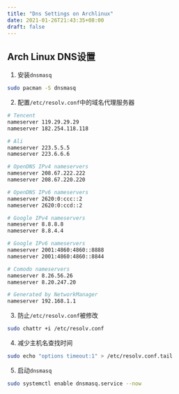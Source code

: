```yaml
---
title: "Dns Settings on Archlinux"
date: 2021-01-26T21:43:35+08:00
draft: false
---
```


## Arch Linux DNS设置

1. 安装`dnsmasq`

```sh
sudo pacman -S dnsmasq
```

2. 配置`/etc/resolv.conf`中的域名代理服务器

```sh
# Tencent
nameserver 119.29.29.29
nameserver 182.254.118.118

# Ali
nameserver 223.5.5.5
nameserver 223.6.6.6

# OpenDNS IPv4 nameservers
nameserver 208.67.222.222
nameserver 208.67.220.220

# OpenDNS IPv6 nameservers
nameserver 2620:0:ccc::2
nameserver 2620:0:ccd::2

# Google IPv4 nameservers
nameserver 8.8.8.8
nameserver 8.8.4.4

# Google IPv6 nameservers
nameserver 2001:4860:4860::8888
nameserver 2001:4860:4860::8844

# Comodo nameservers 
nameserver 8.26.56.26 
nameserver 8.20.247.20

# Generated by NetworkManager
nameserver 192.168.1.1
```

3. 防止`/etc/resolv.conf`被修改

```sh
sudo chattr +i /etc/resolv.conf
```

4. 减少主机名查找时间

```sh
sudo echo "options timeout:1" > /etc/resolv.conf.tail
```

5. 启动`dnsmasq`

```sh
sudo systemctl enable dnsmasq.service --now

```
